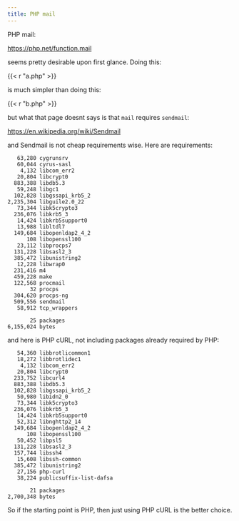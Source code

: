 ```yaml
---
title: PHP mail
---
```


PHP mail:

<https://php.net/function.mail>

seems pretty desirable upon first glance. Doing this:

{{< r "a.php" >}}

is much simpler than doing this:

{{< r "b.php" >}}

but what that page doesnt says is that `mail` requires `sendmail`:

<https://en.wikipedia.org/wiki/Sendmail>

and Sendmail is not cheap requirements wise. Here are requirements:

~~~
   63,280 cygrunsrv
   60,044 cyrus-sasl
    4,132 libcom_err2
   20,804 libcrypt0
  883,388 libdb5.3
   59,248 libgc1
  102,828 libgssapi_krb5_2
2,235,304 libguile2.0_22
   73,344 libk5crypto3
  236,076 libkrb5_3
   14,424 libkrb5support0
   13,988 libltdl7
  149,684 libopenldap2_4_2
      108 libopenssl100
   23,112 libprocps7
  131,228 libsasl2_3
  385,472 libunistring2
   12,228 libwrap0
  231,416 m4
  459,228 make
  122,568 procmail
       32 procps
  304,620 procps-ng
  509,556 sendmail
   58,912 tcp_wrappers

       25 packages
6,155,024 bytes
~~~

and here is PHP cURL, not including packages already required by PHP:

~~~
   54,360 libbrotlicommon1
   18,272 libbrotlidec1
    4,132 libcom_err2
   20,804 libcrypt0
  233,752 libcurl4
  883,388 libdb5.3
  102,828 libgssapi_krb5_2
   50,980 libidn2_0
   73,344 libk5crypto3
  236,076 libkrb5_3
   14,424 libkrb5support0
   52,312 libnghttp2_14
  149,684 libopenldap2_4_2
      108 libopenssl100
   50,452 libpsl5
  131,228 libsasl2_3
  157,744 libssh4
   15,608 libssh-common
  385,472 libunistring2
   27,156 php-curl
   38,224 publicsuffix-list-dafsa

       21 packages
2,700,348 bytes
~~~

So if the starting point is PHP, then just using PHP cURL is the better
choice.
